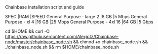 Chainbase installation script and guide

SPEC                       |RAM    |SPEED
General Purpose - large	2  |8 GB	|5 Mbps
General Purpose - xl	4  |16 GB	|25 Mbps
General Purpose - 4xl	16 |64 GB	|5 Gbps

cd $HOME && curl -O https://raw.githubusercontent.com/Alexjptz/Chainbase-node/master/chainbase_node.sh && chmod +x chainbase_node.sh && ./chainbase_node.sh && rm $HOME/chainbase_node.sh
